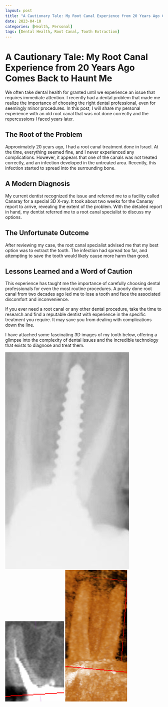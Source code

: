 ```yaml
---
layout: post
title: "A Cautionary Tale: My Root Canal Experience from 20 Years Ago Comes Back to Haunt Me"
date: 2023-04-10
categories: [Health, Personal]
tags: [Dental Health, Root Canal, Tooth Extraction]
---
```


# A Cautionary Tale: My Root Canal Experience from 20 Years Ago Comes Back to Haunt Me

We often take dental health for granted until we experience an issue that requires immediate attention. I recently had a dental problem that made me realize the importance of choosing the right dental professional, even for seemingly minor procedures. In this post, I will share my personal experience with an old root canal that was not done correctly and the repercussions I faced years later.

## The Root of the Problem

Approximately 20 years ago, I had a root canal treatment done in Israel. At the time, everything seemed fine, and I never experienced any complications. However, it appears that one of the canals was not treated correctly, and an infection developed in the untreated area. Recently, this infection started to spread into the surrounding bone.

## A Modern Diagnosis

My current dentist recognized the issue and referred me to a facility called Canaray for a special 3D X-ray. It took about two weeks for the Canaray report to arrive, revealing the extent of the problem. With the detailed report in hand, my dentist referred me to a root canal specialist to discuss my options.

## The Unfortunate Outcome

After reviewing my case, the root canal specialist advised me that my best option was to extract the tooth. The infection had spread too far, and attempting to save the tooth would likely cause more harm than good.

## Lessons Learned and a Word of Caution

This experience has taught me the importance of carefully choosing dental professionals for even the most routine procedures. A poorly done root canal from two decades ago led me to lose a tooth and face the associated discomfort and inconvenience.

If you ever need a root canal or any other dental procedure, take the time to research and find a reputable dentist with experience in the specific treatment you require. It may save you from dealing with complications down the line.

I have attached some fascinating 3D images of my tooth below, offering a glimpse into the complexity of dental issues and the incredible technology that exists to diagnose and treat them.

![Tooth 3D Image 1](/assets/images/tooth-root-canal-1.png)
![Tooth 3D Image 2](/assets/images/tooth-root-canal-2.png)
![Tooth 3D Image 3](/assets/images/tooth-root-canal-3.png)
